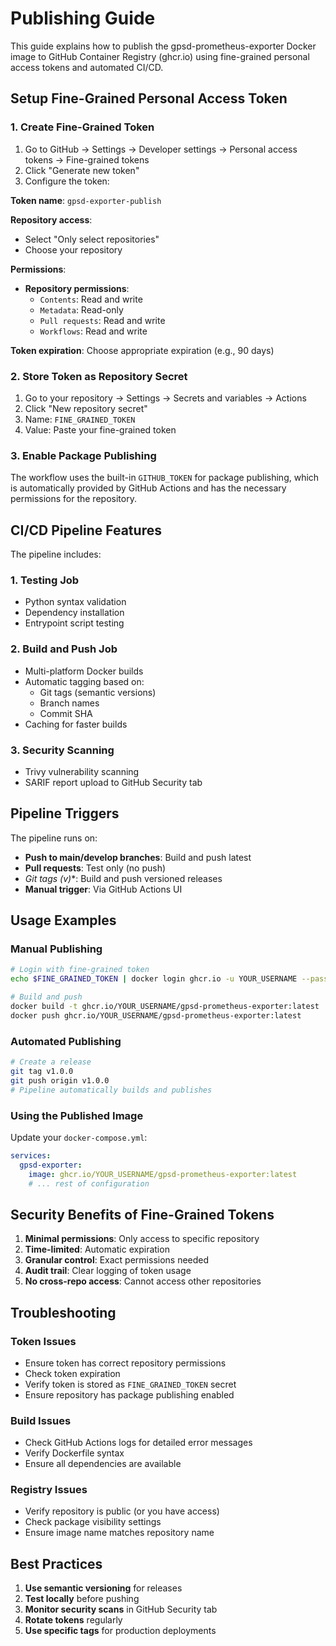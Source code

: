 # Publishing Guide

This guide explains how to publish the gpsd-prometheus-exporter Docker image to GitHub Container Registry (ghcr.io) using fine-grained personal access tokens and automated CI/CD.

## Setup Fine-Grained Personal Access Token

### 1. Create Fine-Grained Token

1. Go to GitHub → Settings → Developer settings → Personal access tokens → Fine-grained tokens
2. Click "Generate new token"
3. Configure the token:

**Token name**: `gpsd-exporter-publish`

**Repository access**: 
- Select "Only select repositories"
- Choose your repository

**Permissions**:
- **Repository permissions**:
  - `Contents`: Read and write
  - `Metadata`: Read-only
  - `Pull requests`: Read and write
  - `Workflows`: Read and write

**Token expiration**: Choose appropriate expiration (e.g., 90 days)

### 2. Store Token as Repository Secret

1. Go to your repository → Settings → Secrets and variables → Actions
2. Click "New repository secret"
3. Name: `FINE_GRAINED_TOKEN`
4. Value: Paste your fine-grained token

### 3. Enable Package Publishing

The workflow uses the built-in `GITHUB_TOKEN` for package publishing, which is automatically provided by GitHub Actions and has the necessary permissions for the repository.

## CI/CD Pipeline Features

The pipeline includes:

### 1. **Testing Job**
- Python syntax validation
- Dependency installation
- Entrypoint script testing

### 2. **Build and Push Job**
- Multi-platform Docker builds
- Automatic tagging based on:
  - Git tags (semantic versions)
  - Branch names
  - Commit SHA
- Caching for faster builds

### 3. **Security Scanning**
- Trivy vulnerability scanning
- SARIF report upload to GitHub Security tab

## Pipeline Triggers

The pipeline runs on:
- **Push to main/develop branches**: Build and push latest
- **Pull requests**: Test only (no push)
- **Git tags (v*)**: Build and push versioned releases
- **Manual trigger**: Via GitHub Actions UI

## Usage Examples

### Manual Publishing

```bash
# Login with fine-grained token
echo $FINE_GRAINED_TOKEN | docker login ghcr.io -u YOUR_USERNAME --password-stdin

# Build and push
docker build -t ghcr.io/YOUR_USERNAME/gpsd-prometheus-exporter:latest .
docker push ghcr.io/YOUR_USERNAME/gpsd-prometheus-exporter:latest
```

### Automated Publishing

```bash
# Create a release
git tag v1.0.0
git push origin v1.0.0
# Pipeline automatically builds and publishes
```

### Using the Published Image

Update your `docker-compose.yml`:

```yaml
services:
  gpsd-exporter:
    image: ghcr.io/YOUR_USERNAME/gpsd-prometheus-exporter:latest
    # ... rest of configuration
```

## Security Benefits of Fine-Grained Tokens

1. **Minimal permissions**: Only access to specific repository
2. **Time-limited**: Automatic expiration
3. **Granular control**: Exact permissions needed
4. **Audit trail**: Clear logging of token usage
5. **No cross-repo access**: Cannot access other repositories

## Troubleshooting

### Token Issues
- Ensure token has correct repository permissions
- Check token expiration
- Verify token is stored as `FINE_GRAINED_TOKEN` secret
- Ensure repository has package publishing enabled

### Build Issues
- Check GitHub Actions logs for detailed error messages
- Verify Dockerfile syntax
- Ensure all dependencies are available

### Registry Issues
- Verify repository is public (or you have access)
- Check package visibility settings
- Ensure image name matches repository name

## Best Practices

1. **Use semantic versioning** for releases
2. **Test locally** before pushing
3. **Monitor security scans** in GitHub Security tab
4. **Rotate tokens** regularly
5. **Use specific tags** for production deployments
